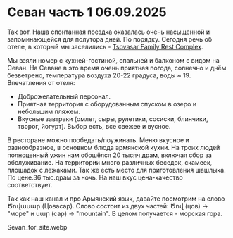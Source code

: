 # Севан часть 1 06.09.2025
 
Так вот. Наша спонтанная поездка оказалась очень насыщенной и запоминающейся для полутора дней. По порядку. Сегодня речь об отеле, в который мы заселились - [Tsovasar Family Rest Complex](https://yandex.com/maps/-/CLUAI68s). 

Мы взяли номер с кухней-гостиной, спальней и балконом с видом на Севан. На Севане в это время очень приятная погода, солнечно и днём безветрено, температура воздуха 20-22 градуса, воды ~ 19. Впечатления от отеля: 
* Доброжелательный персонал.
* Приятная территория с оборудованным спуском в озеро и небольшим пляжем.
* Вкусные завтраки (омлет, сыры, рулетики, сосиски, блинчики, творог, йогурт). Выбор есть, все свежее и вусное.

В ресторане можно пообедать/поужинать. Меню  вкусное и разнообразное, в основном блюда армянской кухни. На троих людей полноценный ужин нам обошёлся 20 тысяч драм, включая сбор за обслуживание.
На территории много различных беседок, скамеек, площадок с лежаками. Так же есть место для приготовления шашлыка. По цене.36 тыс.драм за ночь. На наш вкус цена-качество соответствует.

Так как наш канал и про Армянский язык, давайте посмотрим на слово Ծովասար (Цовасар). Слово состоит из двух частей: Ծով (цов) → "море" и սար (сар) → "mountain". В целом получается - морская гора.

Sevan_for_site.webp